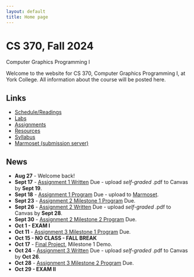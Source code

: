 ```yaml
---
layout: default
title: Home page
---
```


# CS 370, Fall 2024

<div id="subtitle">Computer Graphics Programming I</div>

Welcome to the website for CS 370, Computer Graphics Programming I, at York College.  All information about the course will be posted here.

## Links

* [Schedule/Readings](schedule.html)
* [Labs](labs/index.html)
* [Assignments](assign/index.html)
* [Resources](resources.html)
* [Syllabus](syllabus.html)
* [Marmoset (submission server)](https://cs.ycp.edu/marmoset)

## News
* **Aug 27** - Welcome back!
* **Sept 17** - [Assignment 1 Written](assign/assign01.html) Due - upload *self-graded* .pdf to Canvas by **Sept 19**.
* **Sept 18** - [Assignment 1 Program](assign/assign01.html) Due - upload to [Marmoset](https://cs.ycp.edu/marmoset).
* **Sept 23** - [Assignment 2 Milestone 1 Program](assign/assign02.html) Due.
* **Sept 26** - [Assignment 2 Written](assign/assign02.html) Due - upload *self-graded* .pdf to Canvas by **Sept 28**.
* **Sept 30** - [Assignment 2 Milestone 2 Program](assign/assign02.html) Due.
* **Oct 1 - EXAM I**
* **Oct 11** - [Assignment 3 Milestone 1 Program](assign/assign03.html) Due.
* **Oct 15 - NO CLASS - FALL BREAK**
* **Oct 17** - [Final Project](assign/project.html), Milestone 1 Demo.
* **Oct 24** - [Assignment 3 Written](assign/assign03.html) Due - upload *self-graded* .pdf to Canvas by **Oct 26**.
* **Oct 28** - [Assignment 3 Milestone 2 Program](assign/assign03.html) Due.
* **Oct 29 - EXAM II**



<!--
* **Sept 18** - [Assignment 2 Milestone 1 Program](assign/assign02.html) Due.
* **Sept 21** - [Assignment 2 Written](assign/assign02.html) Due - upload *self-graded* .pdf to Canvas by **Sept 24**.
* **Sept 25** - [Assignment 2 Milestone 2 Program](assign/assign02.html) Due.
* **Sept 26 - EXAM I**
* **Oct 6** - [Assignment 3 Milestone 1 Program](assign/assign03.html) Due.
* **Oct 10 - NO CLASS - FALL BREAK**
* **Oct 12** - [Final Project](assign/project.html), Milestone 1 Demo.
* **Oct 19** - [Assignment 3 Written](assign/assign03.html) Due - upload *self-graded* .pdf to Canvas by **Oct 22**.
* **Oct 23** - [Assignment 3 Milestone 2 Program](assign/assign03.html) Due.
* **Oct 24 - EXAM II**
* **Nov 6** - [Assignment 4 Milestone 1 Program](assign/assign04.html) Due.
* **Nov 9** - [Final Project](assign/project.html), Milestone 2 Demo.
* **Nov 14** - [Assignment 4 Written](assign/assign04.html) Due - upload *self-graded* .pdf to Canvas by **Nov 18**.
* **Nov 15** - [Assignment 4 Milestone 2 Program](assign/assign04.html) Due.
* **Nov 16 - EXAM III**
* **Dec 7** - [Final Project](assign/project.html) **DEMONSTRATIONS - 8am**
-->